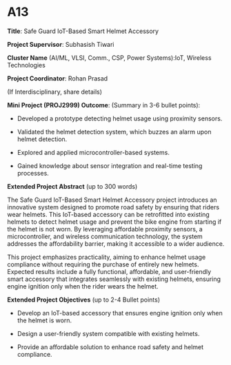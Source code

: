 # A13
**Title**: Safe Guard IoT-Based Smart Helmet Accessory

**Project Supervisor**: Subhasish Tiwari  

**Cluster Name** (AI/ML, VLSI, Comm., CSP, Power Systems):IoT, Wireless Technologies  

**Project Coordinator**: Rohan Prasad

(If Interdisciplinary, share details)

 

**Mini Project (PROJ2999) Outcome**: (Summary in 3-6 bullet points):

 - Developed a prototype detecting helmet usage using proximity sensors.  

 - Validated the helmet detection system, which buzzes an alarm upon helmet detection.  

 - Explored and applied microcontroller-based systems.  

 - Gained knowledge about sensor integration and real-time testing processes.

 

 

 

 

 

**Extended Project Abstract** (up to 300 words)

The Safe Guard IoT-Based Smart Helmet Accessory project introduces an innovative system designed to promote road safety by ensuring that riders wear helmets. This IoT-based accessory can be retrofitted into existing helmets to detect helmet usage and prevent the bike engine from starting if the helmet is not worn. By leveraging affordable proximity sensors, a microcontroller, and wireless communication technology, the system addresses the affordability barrier, making it accessible to a wider audience.  

 

This project emphasizes practicality, aiming to enhance helmet usage compliance without requiring the purchase of entirely new helmets. Expected results include a fully functional, affordable, and user-friendly smart accessory that integrates seamlessly with existing helmets, ensuring engine ignition only when the rider wears the helmet.

 

 

 

 

 

 

**Extended Project Objectives** (up to 2-4 Bullet points)

- Develop an IoT-based accessory that ensures engine ignition only when the helmet is worn.  

- Design a user-friendly system compatible with existing helmets.    

- Provide an affordable solution to enhance road safety and helmet compliance.  
